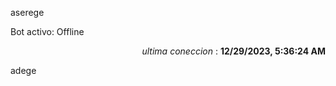 aserege

<p>Bot activo: Offline</p>
<p align="right"><i>ultima coneccion</i> : <b>12/29/2023, 5:36:24 AM</b></p>

 adege
